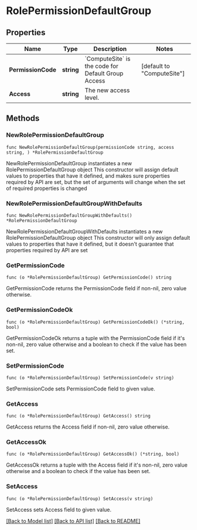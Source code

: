 # RolePermissionDefaultGroup

## Properties

Name | Type | Description | Notes
------------ | ------------- | ------------- | -------------
**PermissionCode** | **string** | &#x60;ComputeSite&#x60; is the code for Default Group Access | [default to "ComputeSite"]
**Access** | **string** | The new access level. | 

## Methods

### NewRolePermissionDefaultGroup

`func NewRolePermissionDefaultGroup(permissionCode string, access string, ) *RolePermissionDefaultGroup`

NewRolePermissionDefaultGroup instantiates a new RolePermissionDefaultGroup object
This constructor will assign default values to properties that have it defined,
and makes sure properties required by API are set, but the set of arguments
will change when the set of required properties is changed

### NewRolePermissionDefaultGroupWithDefaults

`func NewRolePermissionDefaultGroupWithDefaults() *RolePermissionDefaultGroup`

NewRolePermissionDefaultGroupWithDefaults instantiates a new RolePermissionDefaultGroup object
This constructor will only assign default values to properties that have it defined,
but it doesn't guarantee that properties required by API are set

### GetPermissionCode

`func (o *RolePermissionDefaultGroup) GetPermissionCode() string`

GetPermissionCode returns the PermissionCode field if non-nil, zero value otherwise.

### GetPermissionCodeOk

`func (o *RolePermissionDefaultGroup) GetPermissionCodeOk() (*string, bool)`

GetPermissionCodeOk returns a tuple with the PermissionCode field if it's non-nil, zero value otherwise
and a boolean to check if the value has been set.

### SetPermissionCode

`func (o *RolePermissionDefaultGroup) SetPermissionCode(v string)`

SetPermissionCode sets PermissionCode field to given value.


### GetAccess

`func (o *RolePermissionDefaultGroup) GetAccess() string`

GetAccess returns the Access field if non-nil, zero value otherwise.

### GetAccessOk

`func (o *RolePermissionDefaultGroup) GetAccessOk() (*string, bool)`

GetAccessOk returns a tuple with the Access field if it's non-nil, zero value otherwise
and a boolean to check if the value has been set.

### SetAccess

`func (o *RolePermissionDefaultGroup) SetAccess(v string)`

SetAccess sets Access field to given value.



[[Back to Model list]](../README.md#documentation-for-models) [[Back to API list]](../README.md#documentation-for-api-endpoints) [[Back to README]](../README.md)


